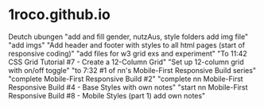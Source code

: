# 1roco.github.io
Deutch ubungen
"add and fill gender, nutzAus, style folders add img file"
"add imgs"
"Add header and footer with styles to all html pages (start of responsive coding)"
"add files for w3 grid exs and experiment"
"To 11:42 CSS Grid Tutorial #7 - Create a 12-Column Grid"
"Set up 12-column grid with on/off toggle"
"to 7:32 #1 of nn's Mobile-First Responsive Build series"
"complete Mobile-First Responsive Build #2"
"complete nn Mobile-First Responsive Build #4 - Base Styles with own notes" 
"start nn Mobile-First Responsive Build #8 - Mobile Styles (part 1) add own notes"